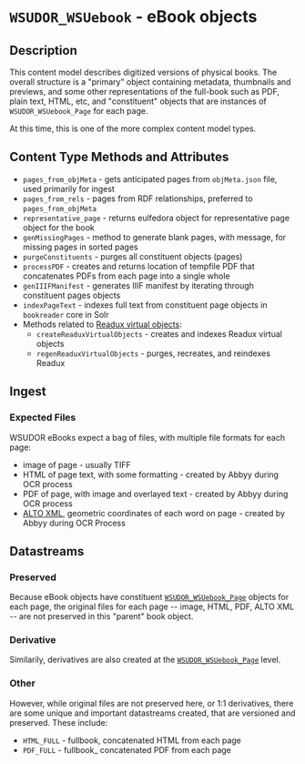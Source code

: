 # `WSUDOR_WSUebook` - eBook objects

## Description

This content model describes digitized versions of physical books.  The overall structure is a "primary" object containing metadata, thumbnails and previews, and some other representations of the full-book such as PDF, plain text, HTML, etc, and "constituent" objects that are instances of `WSUDOR_WSUebook_Page` for each page.

At this time, this is one of the more complex content model types.  

## Content Type Methods and Attributes

 * `pages_from_objMeta` - gets anticipated pages from `objMeta.json` file, used primarily for ingest
 * `pages_from_rels` - pages from RDF relationships, preferred to `pages_from_objMeta`
 * `representative_page` - returns eulfedora object for representative page object for the book
 * `genMissingPages` - method to generate blank pages, with message, for missing pages in sorted pages
 * `purgeConstituents` - purges all constituent objects (pages)
 * `processPDF` - creates and returns location of tempfile PDF that concatenates PDFs from each page into a single whole
 * `genIIIFManifest` - generates IIIF manifest by iterating through constituent pages objects
 * `indexPageText` - indexes full text from constituent page objects in `bookreader` core in Solr
 * Methods related to [Readux virtual objects](WSUDOR_Readux.md):
   * `createReaduxVirtualObjects` - creates and indexes Readux virtual objects
   * `regenReaduxVirtualObjects` - purges, recreates, and reindexes Readux

## Ingest

### Expected Files

WSUDOR eBooks expect a bag of files, with multiple file formats for each page:

 * image of page - usually TIFF
 * HTML of page text, with some formatting - created by Abbyy during OCR process
 * PDF of page, with image and overlayed text - created by Abbyy during OCR process
 * [ALTO XML](https://www.loc.gov/standards/alto/), geometric coordinates of each word on page - created by Abbyy during OCR Process

## Datastreams

### Preserved

Because eBook objects have constituent [`WSUDOR_WSUebook_Page`](WSUDOR_WSUebook_Page.md) objects for each page, the original files for each page -- image, HTML, PDF, ALTO XML -- are not preserved in this "parent" book object.

### Derivative

Similarily, derivatives are also created at the [`WSUDOR_WSUebook_Page`](WSUDOR_WSUebook_Page.md) level.

### Other

However, while original files are not preserved here, or 1:1 derivatives, there are some unique and important datastreams created, that are versioned and preserved.  These include:

 * `HTML_FULL` - fullbook, concatenated HTML from each page
 * `PDF_FULL` - fullbook_ concatenated PDF from each page

